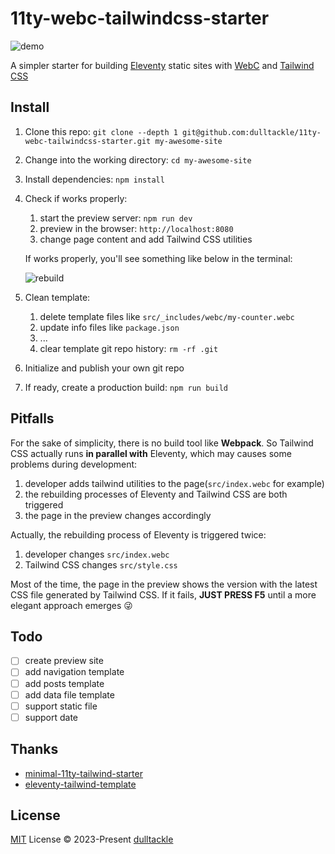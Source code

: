 # 11ty-webc-tailwindcss-starter

![demo](https://user-images.githubusercontent.com/45963660/236358216-bc799425-6eb1-443f-a2dc-72c7ed386d6b.png)

A simpler starter for building [Eleventy](https://www.11ty.dev/) static sites with [WebC](https://www.11ty.dev/docs/languages/webc/) and [Tailwind CSS](https://tailwindcss.com/)

## Install

1. Clone this repo: `git clone --depth 1 git@github.com:dulltackle/11ty-webc-tailwindcss-starter.git my-awesome-site`

2. Change into the working directory: `cd my-awesome-site`

3. Install dependencies: `npm install`

4. Check if works properly:

   1. start the preview server: `npm run dev`
   2. preview in the browser: `http://localhost:8080`
   3. change page content and add Tailwind CSS utilities

   If works properly, you'll see something like below in the terminal:
   
   ![rebuild](https://user-images.githubusercontent.com/45963660/236365096-24ab6a09-6974-4234-8fb8-b2c74aebb2ce.png)

5. Clean template:

   1. delete template files like `src/_includes/webc/my-counter.webc`
   2. update info files like `package.json`
   3. ...
   4. clear template git repo history: `rm -rf .git`

6. Initialize and publish your own git repo

7. If ready, create a production build: `npm run build`

## Pitfalls

For the sake of simplicity, there is no build tool like **Webpack**. So Tailwind CSS actually runs **in parallel with** Eleventy, which may causes some problems during development:

1. developer adds tailwind utilities to the page(`src/index.webc` for example)
2. the rebuilding processes of Eleventy and Tailwind CSS are both triggered
3. the page in the preview changes accordingly

Actually, the rebuilding process of Eleventy is triggered twice:

1. developer changes `src/index.webc`
2. Tailwind CSS changes `src/style.css`

Most of the time, the page in the preview shows the version with the latest CSS file generated by Tailwind CSS. If it fails, **JUST PRESS F5** until a more elegant approach emerges :stuck_out_tongue_winking_eye:

## Todo

- [ ] create preview site
- [ ] add navigation template
- [ ] add posts template
- [ ] add data file template
- [ ] support static file
- [ ] support date

## Thanks

- [minimal-11ty-tailwind-starter](https://github.com/tomreinert/minimal-11ty-tailwind-starter)
- [eleventy-tailwind-template](https://github.com/jeremydaly/eleventy-tailwind-template)

## License

[MIT](./LICENSE) License © 2023-Present [dulltackle](https://github.com/dulltackle)
